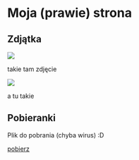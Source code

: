 <h1>Moja (prawie) strona</h1>

<h2>Zdjątka</h2>
<img src="https://picsum.photos/200/300" />
<p>takie tam zdjęcie</p>

<img src="https://picsum.photos/300/200" />
<p>a tu takie</p>

<h2>Pobieranki</h2>
<p>Plik do pobrania (chyba wirus) :D</p>
<a href="test.txt" download="test">pobierz</a>
